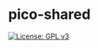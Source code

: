 # pico-shared

[![License: GPL v3](https://img.shields.io/badge/License-GPLv3-blue.svg)](https://www.gnu.org/licenses/gpl-3.0)
